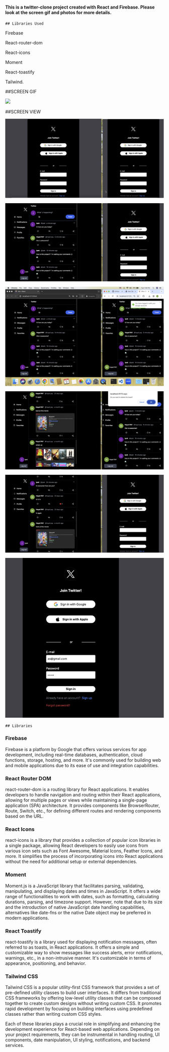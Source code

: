 #### This is a twitter-clone project created with React and Firebase. Please look at the screen gif and photos for more details.

```
## Libraries Used
```

Firebase

React-router-dom

React-icons

Moment

React-toastify

Tailwind.

##SCREEN GIF

![](/public/images/twitter.gif)

##SCREEN VIEW

![](/public/images/tw1.png)

![](/public/images/tw2.png)

![](/public/images/tw3.png)

![](/public/images/tw4.png)

![](/public/images/tw5.png)

![](/public/images/tw6.png)

```
## Libraries
```

### Firebase

Firebase is a platform by Google that offers various services for app development, including real-time databases, authentication, cloud functions, storage, hosting, and more. It's commonly used for building web and mobile applications due to its ease of use and integration capabilities.

### React Router DOM

react-router-dom is a routing library for React applications. It enables developers to handle navigation and routing within their React applications, allowing for multiple pages or views while maintaining a single-page application (SPA) architecture. It provides components like BrowserRouter, Route, Switch, etc., for defining different routes and rendering components based on the URL.

### React Icons

react-icons is a library that provides a collection of popular icon libraries in a single package, allowing React developers to easily use icons from various icon sets such as Font Awesome, Material Icons, Feather Icons, and more. It simplifies the process of incorporating icons into React applications without the need for additional setup or external dependencies.

### Moment

Moment.js is a JavaScript library that facilitates parsing, validating, manipulating, and displaying dates and times in JavaScript. It offers a wide range of functionalities to work with dates, such as formatting, calculating durations, parsing, and timezone support. However, note that due to its size and the introduction of native JavaScript date handling capabilities, alternatives like date-fns or the native Date object may be preferred in modern applications.

### React Toastify

react-toastify is a library used for displaying notification messages, often referred to as toasts, in React applications. It offers a simple and customizable way to show messages like success alerts, error notifications, warnings, etc., in a non-intrusive manner. It's customizable in terms of appearance, positioning, and behavior.

### Tailwind CSS

Tailwind CSS is a popular utility-first CSS framework that provides a set of pre-defined utility classes to build user interfaces. It differs from traditional CSS frameworks by offering low-level utility classes that can be composed together to create custom designs without writing custom CSS. It promotes rapid development by focusing on building interfaces using predefined classes rather than writing custom CSS styles.

Each of these libraries plays a crucial role in simplifying and enhancing the development experience for React-based web applications. Depending on your project requirements, they can be instrumental in handling routing, UI components, date manipulation, UI styling, notifications, and backend services.
